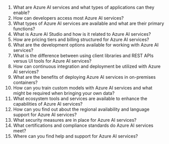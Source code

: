 1. What are Azure AI services and what types of applications can they enable?
2. How can developers access most Azure AI services?
3. What types of Azure AI services are available and what are their primary functions?
4. What is Azure AI Studio and how is it related to Azure AI services?
5. How are pricing tiers and billing structured for Azure AI services?
6. What are the development options available for working with Azure AI services?
7. What is the difference between using client libraries and REST APIs versus UI tools for Azure AI services?
8. How can continuous integration and deployment be utilized with Azure AI services?
9. What are the benefits of deploying Azure AI services in on-premises containers?
10. How can you train custom models with Azure AI services and what might be required when bringing your own data?
11. What ecosystem tools and services are available to enhance the capabilities of Azure AI services?
12. How can you find out about the regional availability and language support for Azure AI services?
13. What security measures are in place for Azure AI services?
14. What certifications and compliance standards do Azure AI services meet?
15. Where can you find help and support for Azure AI services?